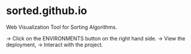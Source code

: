 # sorted.github.io
Web Visualization Tool for Sorting Algorithms.

-> Click on the ENVIRONMENTS button on the right hand side. -> View the deployment, -> Interact with the project.
